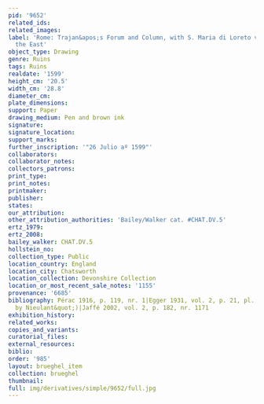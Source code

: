 ```yaml
---
pid: '9652'
related_ids: 
related_images: 
label: 'Rome: Trajan&apos;s Forum and Column, with S. Maria di Loreto viewed from
  the East'
object_type: Drawing
genre: Ruins
tags: Ruins
realdate: '1599'
height_cm: '20.5'
width_cm: '28.8'
diameter_cm: 
plate_dimensions: 
support: Paper
drawing_medium: Pen and brown ink
signature: 
signature_location: 
support_marks: 
further_inscription: '"26 Julio aº 1599"'
collaborators: 
collaborator_notes: 
collectors_patrons: 
print_type: 
print_notes: 
printmaker: 
publisher: 
states: 
our_attribution: 
other_attribution_authorities: 'Bailey/Walker cat. #CHAT.DV.5'
ertz_1979: 
ertz_2008: 
bailey_walker: CHAT.DV.5
hollstein_no: 
collection_type: Public
location_country: England
location_city: Chatsworth
location_collection: Devonshire Collection
location_or_most_recent_sale_notes: '1155'
provenance: '6685'
bibliography: Pérac 1916, p. 119, nr. 1|Egger 1931, vol. 2, p. 21, pl. 46 (&quot;perhaps
  by Nieulant&quot;)|Jaffé 2002, vol. 2, p. 182, nr. 1171
exhibition_history: 
related_works: 
copies_and_variants: 
curatorial_files: 
external_resources: 
biblio: 
order: '985'
layout: brueghel_item
collection: brueghel
thumbnail: 
full: img/derivatives/simple/9652/full.jpg
---
```

